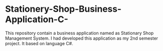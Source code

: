 # Stationery-Shop-Business-Application-C-
This repository contain  a business application named as Stationary Shop Management System. I had developed this application as my 2nd semester project. It based on language C#.
